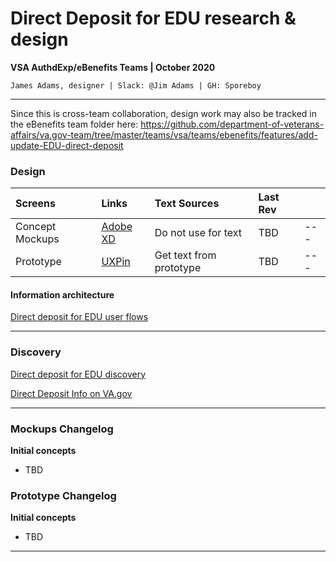 # Direct Deposit for EDU research & design
**VSA AuthdExp/eBenefits Teams | October 2020**

`James Adams, designer | Slack: @Jim Adams | GH: Sporeboy`

---

Since this is cross-team collaboration, design work may also be tracked in the eBenefits team folder here: 
https://github.com/department-of-veterans-affairs/va.gov-team/tree/master/teams/vsa/teams/ebenefits/features/add-update-EDU-direct-deposit

### Design

| Screens | Links | Text Sources | Last Rev | |
| :--- | :--- | :--- | :--- | :--- |
| Concept Mockups | [Adobe XD](https://xd.adobe.com/view/532272b2-b423-4e1b-a8c6-d1a583da3d37-0671/?x_product=cc-slack%2F1.5.0) | Do not use for text | TBD | --- |
| Prototype | [UXPin]() | Get text from prototype | TBD | --- |

#### Information architecture

[Direct deposit for EDU  user flows]()

---

### Discovery

[Direct deposit for EDU discovery](https://github.com/department-of-veterans-affairs/va.gov-team/blob/master/products/identity-personalization/direct-deposit/edu-direct-deposit/design/edu-dd-discovery.md)

[Direct Deposit Info on VA.gov]()

---

### Mockups Changelog

**Initial concepts**
- TBD

### Prototype Changelog

**Initial concepts**
- TBD

---


